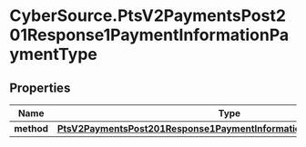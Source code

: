 # CyberSource.PtsV2PaymentsPost201Response1PaymentInformationPaymentType

## Properties
Name | Type | Description | Notes
------------ | ------------- | ------------- | -------------
**method** | [**PtsV2PaymentsPost201Response1PaymentInformationPaymentTypeMethod**](PtsV2PaymentsPost201Response1PaymentInformationPaymentTypeMethod.md) |  | [optional] 


